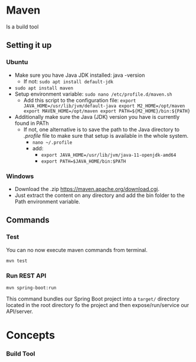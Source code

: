 
# Maven

Is a build tool 

## **Setting it up**

### **Ubuntu**

- Make sure you have Java JDK installed: java -version
  - If not: `sudo apt install default-jdk`
- `sudo apt install maven`
- Setup environment variable: `sudo nano /etc/profile.d/maven.sh`
  - Add this script to the configuration file:
`export JAVA_HOME=/usr/lib/jvm/default-java
export M2_HOME=/opt/maven
export MAVEN_HOME=/opt/maven
export PATH=${M2_HOME}/bin:${PATH}`
- Additionally make sure the Java (JDK) version you have is currently found in PATh
  - If not, one alternative is to save the path to the Java directory to *.profile* file to make sure that setup is available in the whole system.
    - `nano ~/.profile`
    - add:
      - `export JAVA_HOME=/usr/lib/jvm/java-11-openjdk-amd64`
      - `export PATH=$JAVA_HOME/bin:$PATH`

### **Windows**

- Download the .zip https://maven.apache.org/download.cgi.
- Just extract the content on any directory and add the bin 
folder to the Path environment variable.

## **Commands**

### **Test**

You can no now execute maven commands from terminal.

```
mvn test
```

### **Run REST API**
```
mvn spring-boot:run
```
This command bundles our Spring Boot project into a `target/` directory located in the root directory fo the project and then expose/run/service our API/server.


# **Concepts**

### **Build Tool**
